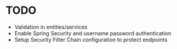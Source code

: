 # TODO

- Validation in entities/services
- Enable Spring Security and username password authentication
- Setup Security Filter Chain configuration to protect endpoints
